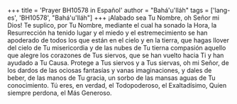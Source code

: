 +++
title = 'Prayer BH10578 in Español'
author = "Bahá'u'lláh"
tags = ['lang-es', 'BH10578', "Bahá'u'lláh"]
+++
¡Alabado sea Tu Nombre, oh Señor mi Dios! Te suplico, por Tu Nombre, mediante el cual ha sonado la Hora, la Resurrección ha tenido lugar y el miedo y el estremecimiento se han apoderado de todos los que están en el cielo y en la tierra, que hagas llover del cielo de Tu misericordia y de las nubes de Tu tierna compasión aquello que alegre los corazones de Tus siervos, que se han vuelto hacia Ti y han ayudado a Tu Causa.
Protege a Tus siervos y a Tus siervas, oh mi Señor, de los dardos de las ociosas fantasías y vanas imaginaciones, y dales de beber, de las manos de Tu gracia, un sorbo de las mansas aguas de Tu conocimiento.
Tú eres, en verdad, el Todopoderoso, el Exaltadísimo, Quien siempre perdona, el Más Generoso.
